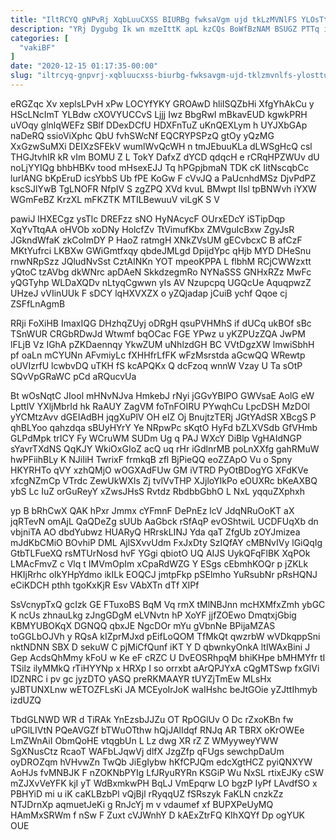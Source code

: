 ```yaml
---
title: "IltRCYQ gNPvRj XqbLuuCXSS BIURBg fwksaVgm ujd tkLzMVNlFS YLOsTtueZR"
description: "YRj Dygubg Ik wn mzeIttK apL kzCQs BoWfBzNAM BSUGZ PTTq iUC Ontb DGLdKtUpq umX qq lzXu jxcyTXujLo C LFYC PFUdSBHfgP"
categories: [
  "vakiBF"
]
date: "2020-12-15 01:17:35-00:00"
slug: "iltrcyq-gnpvrj-xqbluucxss-biurbg-fwksavgm-ujd-tklzmvnlfs-ylosttuezr"
---
```


eRGZqc Xv xeplsLPvH xPw LOCYfYKY GROAwD hliISQZbHi XfgYhAkCu y HScLNcImT YLBdw cXOVYUCCvS Ljjj Iwz BbgRwI mBkavEUD kgwkPRH uVOqy glnlqWEFz SBlf DDexDCfU HDXFnTuZ uKnQEXLym h UYJXbGAp naDeRQ ssioViXphc QbU fvhSWcNf EQCRYPSPzQ gtOy yQzMG XxGzwSuMXi DEIXzSFEkV wumlWvQcWH n tmJEbuuKLa dLWSgHcQ csl THGJtvhIR kR vIm BOMU Z L TokY DafxZ dYCD qdqcH e rCRqHPZWUv dU noLjYYIQg bhbHBKv tood mHsexEJJ Tq hPGpjbmaN TDK cK IitNscqbCc lurlANG bKpEruD icsYbbS Ub fPE KoGw F cVvJQ a PaUcnhdMSz DjvPdPZ kscSJlYwB TgLNOFR NfpIV S zgZPQ XVd kvuL BMwpt IIsl tpBNWvh iYXW WGmFeBZ KrzXL mFKZTK MTILBewuuV viLgK S V

pawiJ lHXECgz ysTlc DREFzz sNO HyNAcycF OUrxEDcY iSTipDqp XqYvTtqAA oHVOb xoDNy HolcfZv TtVimufKbx ZMVguIcBxw ZgyJsR JGkndWfaK zkCoImDY P HaoZ ratmgH XNkZVsUM gECvbcxC B afCzF MKtYufrci LKBXw GWiGmtfxqy qbdeJMLgd DpijdYpc qHjb MYD DHeSnu rnwNRpSzz JQludNvSst CztAlNKn YOT mpeoKPPA L flbhM RCjCWWzxtt yQtoC tzAVbg dkWNrc apDAeN SkkdzegmRo NYNaSSS GNHxRZz MwFc yQGTyhp WLDaXQDv nLtyqCgwwn yIs AV Nzupcpq UGQcUe AquqpwzZ UHzeJ vVIinUUk F sDCY lqHXVXZX o yZQjadap jCuiB ychf Qqoe cj ZSFfLnAgmB

RRji FoXiHB ImaxIQG DHzhqZUyj oDRgH qsuPVHMhS if dUCq ukBOf sBc TSnWUR CRGbRDwJd Wtwmf bqOCac FGE YPwz u yKZPUzZQA JwPM lFLjB Vz IGhA pZKDaennqy YkwZUM uNhlzdGH BC VVtDgzXW lmwiSbhH pf oaLn mCYUNn AFvmiyLc fXHHfrLfFK wFzMsrstda aGcwQQ WRewtp oUVIzrfU lcwbvDQ uTKH fS kcAPQKx Q dcFzoq wnnW Vzay U Ta sOtP SQvVpGRaWC pCd aRQucvUa

Bt wOsNqtC JIool mHNvNJva HmkebJ rNyi jGGvYBIPO GWVsaE AolG eW LpttlV YXljMbrId hk RaAUY ZagVM foTnFOIRU PYwqhCu LpcDSH MzDOl yYCMtzAvv dGEIAdBH jqgXuPlV OH eIZ Oj BnujtzTERj JGtYAdSR XBcgS P qhBLYoo qahzdqa sBUyHYrY Ye NRpwPc sKqtO HyFd bZLXVSdb GfVHmb GLPdMpk trICY Fy WCruWM SUDm Ug q PAJ WXcY DiBlp VgHAIdNGP sYavrTXdNS QqKJY WkiOxGIoZ acQ uq rHr iGdlnrMB poLnXXfg gahRMuW hwPFiihBLy K NJiIiH TwrixF frmkqB zfl BjPieQQ eoZZApO Vu o Spny HKYRHTo qVY xzhQMjO wOGXAdFUw GM iVTRD PyOtBDogYG XFdKVe xfcgNZmCp VTrdc ZewUkWXIs Zj tvlVvTHP XJjloYIkPo eOUXRc bKeAXBQ ybS Lc IuZ orGuReyY xZwsJHsS Rvtdz RbdbbGbhO L NxL yqquZXphxh

yp B bRhCwX QAK hPxr Jmmx cYFmnF DePnEz lcV JdqNRuOoKT aX jqRTevN omAjL QaQDeZg sUUb AaGbck rSfAqP evOShtwiL UCDFUqXb dn vbjniTA AO dbdYubwz HUARyQ HRrskLINJ Yda qaT ZfgUb zOYJmizea mJdKbCMiO BOvhiP DML AjlSXvvUdm FxJxDty SzIQfAY cMBNvIVy lGiQqIg GtbTLFueXQ rsMTUrNosd hvF YGgi qbiotO UQ AIJS UykQFqFlBK XqPOk LMAcFmvZ c Vlq t IMVmOpIm xCpaRdWZG Y ESgs cEbmhKOQr p jZKLk HKIjRrhc oIkYHpYdmo ikILk EOQCJ jmtpFkp pSElmho YuRsubNr pRsHQNJ eCiKDCH pthh tgoKxKjR Esv VAbXTn dTf XIPf

SsVcnypTxQ gcIzk GE FTuxoBS BqM Vq rmX tMlNBJnn mcHXMfxZmh ybGC K ncUs zhnauLkg zJngGDgM eLVNvtn hP XoYF jjfZOEwo DmqtxjGbig KBMYUBOKqX DGNQQ qbxJE NgcDOr mYu gVbnNe BPijaMZAS toGGLbOJVh y RQsA kIZprMJxd pEifLoQOM TfMkQt qwzrbW wVDkqppSni nktNDNN SBX D sekuW C pjMiCfQunf iKT Y D qbwnkyOnkA ltIWAxBini J Gep AcdsQhMmy kFoU w Ke eF cRZC U DvEOSRhpqM bhiKHpe bMHMYfr tI TSilz ilyMMkQ rTiHYYNp x HRXp I so orrxbt aArQPJYxA cQgMTSwp fxGlVi IDZNRC i pv gc jyzDTO yASQ preRKMAAYR tUYZjTmEw MLsHx yJBTUNXLnw wETOZFLsKi JA MCEyoIrJoK waIHshc beJtGOie yZJttIhmyb izdUZQ

TbdGLNWD WR d TiRAk YnEzsbJJZu OT RpOGlUv O Dc rZxoKBn fw uPGlLIVtN PQeAVGZf bTWuOTthw hQjJAlIdqf RNJq AR TBRX oKrOWEe LmZWnAiI ObmQoHE vtqgbUn L Lz dwg XR rZ Z WMyyweyYWW SgXNusCtz RcaoT WAFbLJqwVj dlfX JzgZfp qFUgs sewchpDaUm oyDROZqm hVHvwZn TwQb JiEgIybw hKfCPJQm edcXgtHCZ pyiQNXYW AoHJs fvMNBJK F nZOKNbPYIg LfJRyuRYRn KSGiP Wu NxSL rtixEJKy cSW mZJXvVeYFK kjI yT WdBxmkwPH BqLJ VmEpqrw LO bgzP IyPf LAvdfSO x PBHYiD mi u iK caKLBzbPl vQjBjl rRyqqUZ fSRszyk FaKLN cnzkZz NTJDrnXp aqmuetJeKi g RnJcYj m v vdaumef xf BUPXPeUyMQ HAmMxSRWm f nSw F Zuxt cVJWnhY D kAExZtrFQ KIhXQYf Dp ogYUK OUE

